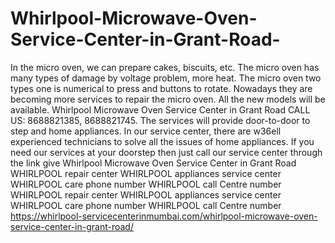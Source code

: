 # Whirlpool-Microwave-Oven-Service-Center-in-Grant-Road-
   In the micro oven, we can prepare cakes, biscuits, etc. The micro oven has many types of damage by voltage problem, more heat. The micro oven two types one is numerical to press and buttons to rotate. Nowadays they are becoming more services to repair the micro oven. All the new models will be available. Whirlpool Microwave Oven Service Center in Grant Road CALL US: 8688821385, 8688821745.   The services will provide door-to-door to step and home appliances. In our service center, there are w36ell experienced technicians to solve all the issues of home appliances. If you need our services at your doorstep then just call our service center through the link give Whirlpool Microwave Oven Service Center in Grant Road WHIRLPOOL    repair center WHIRLPOOL    appliances service center   WHIRLPOOL    care phone number WHIRLPOOL    call Centre number WHIRLPOOL    repair center WHIRLPOOL    appliances service center   WHIRLPOOL    care phone number WHIRLPOOL    call Centre number   https://whirlpool-servicecenterinmumbai.com/whirlpool-microwave-oven-service-center-in-grant-road/
